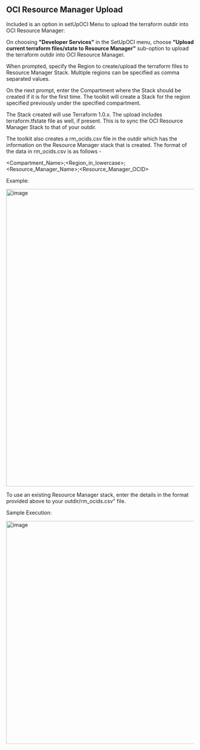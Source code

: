 ## OCI Resource Manager Upload


Included is an option in setUpOCI Menu to upload the terraform outdir into OCI Resource Manager:

On choosing **"Developer Services"** in the SetUpOCI menu, choose **"Upload current terraform files/state to Resource Manager"** sub-option to upload the terraform outdir into OCI Resource Manager.

When prompted, specify the Region to create/upload the terraform files to Resource Manager Stack. Multiple regions can be specified as comma separated values.

On the next prompt, enter the Compartment where the Stack should be created if it is for the first time. The toolkit will create a Stack for the region specified previously under the specified compartment.

The Stack created will use Terraform 1.0.x. The upload includes terraform.tfstate file as well, if present. This is to sync the OCI Resource Manager Stack to that of your outdir.

The toolkit also creates a rm_ocids.csv file in the outdir which has the information on the Resource Manager stack that is created. The format of the data in rm_ocids.csv is as follows - 

<Compartment_Name>;<Region_in_lowercase>;<Resource_Manager_Name>;<Resource_Manager_OCID>


Example:

<img width="800" alt="image" src="https://user-images.githubusercontent.com/122371432/214032479-a4754a66-dcf9-4540-a627-dcc8393a062b.png">

To use an existing Resource Manager stack, enter the details in the format provided above to your outdir/rm_ocids.csv" file. 


Sample Execution:


<img width="800" height="600" alt="image" src="https://user-images.githubusercontent.com/122371432/214032803-b31feff1-9949-459b-b2f4-4af35421436c.png">


